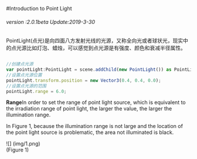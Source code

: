 #Introduction to Point Light

###### *version :2.0.1beta   Update:2019-3-30*


​	PointLight(点光)是向四面八方发射光线的光源，又称全向光或者球状光，现实中的点光源比如灯泡、蜡烛，可以感觉到点光源是有强度、颜色和衰减半径属性。


```javascript

//创建点光源
var pointLight:PointLight = scene.addChild(new PointLight()) as PointLight;
//设置点光源位置
pointLight.transform.position = new Vector3(0.4, 0.4, 0.0);
//设置点光源的范围
pointLight.range = 6.0;
```


**Range**In order to set the range of point light source, which is equivalent to the irradiation range of point light, the larger the value, the larger the illumination range.

In Figure 1, because the illumination range is not large and the location of the point light source is problematic, the area not illuminated is black.

![] (img/1.png)<br> (Figure 1)

